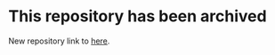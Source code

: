 # This repository has been archived
New repository link to [here](https://github.com/eWeLinkCUBE/node-red-contrib-ewelink-cube).
